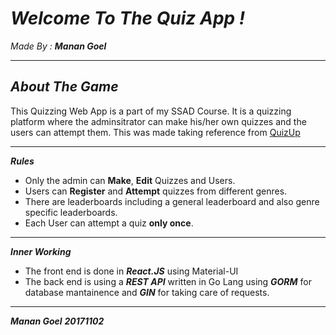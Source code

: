 *Welcome To The Quiz App !*
==========================
*Made By :* ***Manan Goel***

-------------
***About The Game***
------------
This Quizzing Web App is a part of my SSAD Course. It is a quizzing platform where the adminsitrator can make his/her own quizzes and the users can attempt them. 
This was made taking reference from [QuizUp](https://www.quizup.com/en)

---------------------------
***Rules***
* Only the admin can **Make**, **Edit** Quizzes and Users.
* Users can **Register** and **Attempt** quizzes from different genres.
* There are leaderboards including a general leaderboard and also genre specific leaderboards.
* Each User can attempt a quiz **only once**.
----------------------------
***Inner Working***
* The front end is done in ***React.JS*** using Material-UI
* The back end is using a ***REST API*** written in Go Lang using ***GORM*** for database mantainence and ***GIN*** for taking care of requests.

------------------------------
***Manan Goel***
***20171102***
